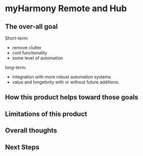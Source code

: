 # myHarmony Remote and Hub

## The over-all goal

Short-term:

- remove clutter
- cool functionality
- some level of automation

long-term:

- integration with more robust automation systems
- value and longetivity with or without future additions.

## How this product helps toward those goals
## Limitations of this product
## Overall thoughts
## Next Steps
